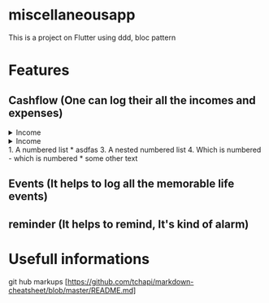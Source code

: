 # miscellaneousapp

This is a project on Flutter using ddd, bloc pattern


# Features
## Cashflow (One can log their all the incomes and expenses)

<details>
   <summary>Income</summary>
   <ul>
      <li>show list of incomes</li>
      <li>Add new income to the db</li>
      <li>Modify existing income</li>
      <li>Add income category</li>
   </ul>
</details>
<details>
    <summary>Income</summary>
      1. A numbered list
          * asdfas
      3. A nested numbered list
      4. Which is numbered
          - which is numbered
          * some other text
</details>
 1. A numbered list
      * asdfas
3. A nested numbered list
4. Which is numbered
      - which is numbered
      * some other text

## Events (It helps to log all the memorable life events)
## reminder (It helps to remind, It's kind of alarm)


# Usefull informations

git hub markups [https://github.com/tchapi/markdown-cheatsheet/blob/master/README.md]

